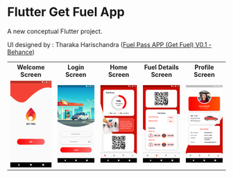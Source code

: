 # Flutter Get Fuel App

A new conceptual Flutter project.

UI designed by : Tharaka Harischandra ([Fuel Pass APP (Get Fuel) V0.1 - Behance]([https://www.google.com](https://www.behance.net/gallery/148341631/Fuel-Pass-APP-%28Get-Fuel%29V01)))

<table>
  <tr>
    <th>Welcome Screen</th>
    <th>Login Screen </th>
    <th>Home Screen </th>
    <th>Fuel Details Screen </th>
    <th>Profile Screen </th>
  </tr>
  <tr>
    <td><img src="https://github.com/MSahirullah/Get-Fuel-App/blob/main/assets/screenshots/ss1.png" width=150 ></td>
    <td><img src="https://github.com/MSahirullah/Get-Fuel-App/blob/main/assets/screenshots/ss2.png" width=150></td>
    <td><img src="https://github.com/MSahirullah/Get-Fuel-App/blob/main/assets/screenshots/ss3.png" width=150></td>
    <td><img src="https://github.com/MSahirullah/Get-Fuel-App/blob/main/assets/screenshots/ss4.png" width=150></td>
    <td><img src="https://github.com/MSahirullah/Get-Fuel-App/blob/main/assets/screenshots/ss5.png" width=150></td>
  </tr>
 </table>
